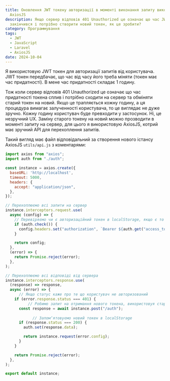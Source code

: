 ```yaml
---
title: Оновлення JWT токену авторизації в моменті виконання запиту використовуя
  AxiosJS
description: Якщо сервер відповів 401 Unauthorized це означає що час JWT токена
  закінчився і потрібно створити новий токен, як це зробити?
category: Программування
tags:
  - JWT
  - JavaScript
  - Laravel
  - AxiosJS
date: 2024-10-04
---
```

Я використовую JWT токен для авторизації запитів від користувача. JWT токен передбачає, що час від часу його треба міняти (токен має час придатності). В мене час придатності складає 1 годину.

Тож коли сервер відповів 401 Unauthorized це означає що час придатності токена сплив і потрібно сходити на сервер та обміняти старий токен на новий. Якщо це трапляється кожну годину, а ця процедура вимагає залученності користувача, то це виглядає не дуже зручно. Кожну годину користувач буде превходити у застосунок. Ні, це незручний UX. Заміну старого токену на новий можно прозводити в моменті запиту на сервер, для цього я використовую AxiosJS, котрий має зручний API для перехоплення запитів.

Такий вигляд має файл відповідальний за створення нового істансу AxiosJS `utils/api.js` з коментарями:

```js
import axios from "axios";
import auth from "./auth";

const instance = axios.create({
  baseURL: 'http://localhost',
  timeout: 5000,
  headers: {
    accept: "application/json",
  },
});

// Перехоплюємо всі запити на сервер
instance.interceptors.request.use(
  async (config) => {
    // Перевіряємо чи є авторизаційний токен в localStorage, якщо є то встановлюємо в якості заголовку
    if (auth.check()) {
      config.headers.set("authorization", `Bearer ${auth.get("access_token")}`);
    }

    return config;
  },
  (error) => {
    return Promise.reject(error);
  },
);

// Перехоплюємо всі відповіді від сервера
instance.interceptors.response.use(
  (response) => response,
  async (error) => {
	  // Якщо статус каже про те що користувач не авторизований
    if (error.response.status === 401) {
		  // Робимо запит на отримання нового токена, використовуя старий токен
      const response = await instance.post("/auth");
			
			// Запомʼятовуємо новий токен в localStorage
      if (response.status === 200) {
        auth.set(response.data);

        return instance.request(error.config);
      }
    }

    return Promise.reject(error);
  },
);

export default instance;
```